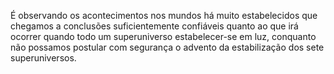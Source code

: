 ﻿É observando os acontecimentos nos mundos há muito estabelecidos que chegamos a conclusões suficientemente confiáveis quanto ao que irá ocorrer quando todo um superuniverso estabelecer-se em luz, conquanto não possamos postular com segurança o advento da estabilização dos sete superuniversos.